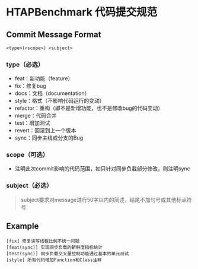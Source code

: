 # HTAPBenchmark 代码提交规范

## Commit Message Format

```tex
<type>(<scope>) <subject>
```

### type（必选）

- feat：新功能（feature）
- fix：修复bug
- docs：文档（documentation）
- style：格式（不影响代码运行的变动）
- refactor：重构（即不是新增功能，也不是修改bug的代码变动）
- merge：代码合并
- test：增加测试
- revert：回滚到上一个版本
- sync：同步主线或分支的Bug

### scope（可选）

- 注明此次commit影响的代码范围，如只针对同步负载部分修改，则注明sync

### subject（必选）

> subject要求对message进行50字以内的简述，结尾不加句号或其他标点符号
## Example

```ceylon
[fix] 修复读写线程比例不统一问题
[feat(sync)] 实现同步负载的新鲜度指标统计
[test(sync)] 同步负载交叉量控制功能通过基本的单元测试
[style] 所有代码增加Function和Class注释
```

